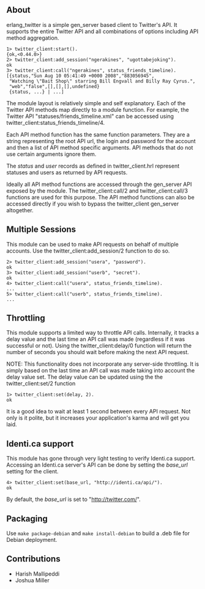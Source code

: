 
## About

erlang\_twitter is a simple gen\_server based client to Twitter's API. It supports the entire Twitter API and all combinations of options including API method aggregation.

    1> twitter_client:start().
    {ok,<0.44.0>}
    2> twitter_client:add_session("ngerakines", "ugottabejoking").
    ok
    3> twitter_client:call("ngerakines", status_friends_timeline).
    [{status,"Sun Aug 10 05:41:49 +0000 2008","883056945",
     "Watching \"Bait Shop\" starring Bill Engvall and Billy Ray Cyrus.",
     "web","false",[],[],[],undefined}
     {status, ...} | ...]

The module layout is relatively simple and self explanatory. Each of the Twitter API methods map directly to a module function. For example, the Twitter API "statuses/friends\_timeline.xml" can be accessed using twitter\_client:status\_friends\_timeline/4.

Each API method function has the same function parameters. They are a string representing the root API url, the login and password for the account and then a list of API method specific arguments. API methods that do not use certain arguments ignore them.

The _status_ and _user_ records as defined in twitter\_client.hrl represent statuses and users as returned by API requests.

Ideally all API method functions are accessed through the gen\_server API exposed by the module. The twitter\_client:call/2 and twitter\_client:call/3 functions are used for this purpose. The API method functions can also be accessed directly if you wish to bypass the twitter\_client gen\_server altogether.

## Multiple Sessions

This module can be used to make API requests on behalf of multiple accounts. Use the twitter\_client:add\_session/2 function to do so.

    2> twitter_client:add_session("usera", "password").
    ok
    3> twitter_client:add_session("userb", "secret").
    ok
    4> twitter_client:call("usera", status_friends_timeline).
    ...
    5> twitter_client:call("userb", status_friends_timeline).
    ...

## Throttling

This module supports a limited way to throttle API calls. Internally, it tracks a delay value and the last time an API call was made (regardless if it was successful or not). Using the twitter\_client:delay/0 function will return the number of seconds you should wait before making the next API request.

NOTE: This functionality does not incorporate any server-side throttling. It is simply based on the last time an API call was made taking into account the delay value set. The delay value can be updated using the the twitter\_client:set/2 function

    1> twitter_client:set(delay, 2).
    ok

It is a good idea to wait at least 1 second between every API request. Not only is it polite, but it increases your application's karma and will get you laid.

## Identi.ca support

This module has gone through very light testing to verify Identi.ca support. Accessing an Identi.ca server's API can be done by setting the _base\_url_ setting for the client.

    4> twitter_client:set(base_url, "http://identi.ca/api/").
    ok

By default, the _base\_url_ is set to "http://twitter.com/".

## Packaging

Use `make package-debian` and `make install-debian` to build a .deb file for Debian deployment.

## Contributions

* Harish Mallipeddi
* Joshua Miller
